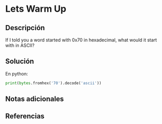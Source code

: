# Lets Warm Up
## Descripción
If I told you a word started with 0x70 in hexadecimal, what would it start with in ASCII?
## Solución
En python:
```python
print(bytes.fromhex('70').decode('ascii'))
```
## Notas adicionales

## Referencias